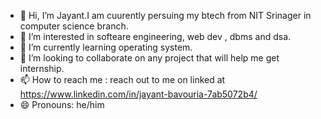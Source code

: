 - 👋 Hi, I’m Jayant.I am cuurently persuing my btech from NIT Srinager in computer science branch.
- 👀 I’m interested in softeare engineering, web dev , dbms and dsa.
- 🌱 I’m currently learning operating system.
- 💞️ I’m looking to collaborate on any project that will help me get internship.
- 📫 How to reach me : reach out to me on linked at https://www.linkedin.com/in/jayant-bavouria-7ab5072b4/
- 😄 Pronouns: he/him

<!---
kanchiiu/kanchiiu is a ✨ special ✨ repository because its `README.md` (this file) appears on your GitHub profile.
You can click the Preview link to take a look at your changes.
--->
